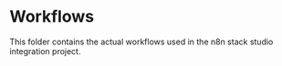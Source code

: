 # Workflows

This folder contains the actual workflows used in the n8n stack studio integration project.
